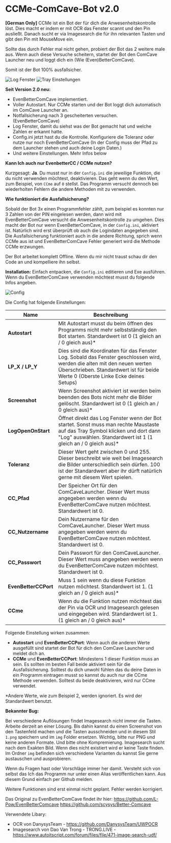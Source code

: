 # CCMe-ComCave-Bot v2.0
**[German Only]** CCMe ist ein Bot der für dich die Anwesenheitskontrolle löst.
Dies macht er indem er mit OCR das Fenster scannt und den Pin ausließt.
Danach sucht er via Imagesearch die für ihn relevanten Tasten und gibt den Pin mit MouseMove ein.

Sollte das durch Fehler mal nicht gehen, probiert der Bot das 2 weitere male aus. Wenn auch diese Versuche scheitern, startet der Bot den ComCave Launcher neu und loggt dich ein (Wie (Even)BetterComCave).

Somit ist der Bot 100% ausfallsicher.

![Log Fenster](https://i.ibb.co/crr3zw4/Screenshot-Log.png)
![Tray Einstellungen](https://i.ibb.co/CH3kd88/Screenshot-3.png)

**Seit Version 2.0 neu:**
- EvenBetterComCave implementiert.
- Voller Autostart. Nur CCMe starten und der Bot loggt dich automatisch im ComCave Launcher an.
- Notfallsicherung nach 3 gescheiterten versuchen. (EvenBetterComCave)
- Log Fenster, damit du siehst was der Bot gemacht hat und welche Zahlen er erkannt hatte.
- Config.ini jetzt hast du die Kontrolle. Konfiguriere die Toleranz oder nutze nur noch EvenBetterComCave (In der Config muss der Pfad zu dem Launcher stehen und auch deine Login Daten.) 
- Und weitere Einstellungen. Mehr Infos below

**Kann Ich auch nur EvenbetterCC / CCMe nutzen?**

Kurzgesagt: **Ja**. Du musst nur in der `Config.ini` die jeweilige Funktion, die du nicht verwenden möchtest, deaktivieren. Das geht wenn du den Wert, zum Beispiel, von `CCme`  auf `0` stellst.
Das Programm versucht dennoch bei wiederholten Fehlern die andere Methoden mit zu verwenden.

**Wie funktioniert die Ausfallsicherung?**

Sobald der Bot 3x einen Programmfehler zählt, zum beispiel es konnten nur 3 Zahlen von der PIN eingelesen werden, dann wird mit EvenBetterComCave versucht die Anwesenheitskontrolle zu umgehen. Dies macht der Bot nur wenn EvenBetterComCave, in der `Config.ini`, aktiviert ist.
Natürlich wird erst überprüft ob auch die Logindaten angegeben sind. Die Ausfallsicherung funktioniert auch in die andere Richtung, sprich wenn CCMe aus ist und EvenBetterComCave Fehler generiert wird die Methode CCMe erzwungen.

Der Bot arbeitet komplett Offline. Wenn du mir nicht traust schau dir den Code an und kompelliere ihn selbst.

**Installation:**
Einfach entpacken, die `Config.ini` editieren und Exe ausführen.
Wenn du EvenBetterComCave verwenden möchtest musst du folgende Infos angeben.

![Config](https://i.ibb.co/k3YMfNm/Screenshot-2023-04-07-135211.png)

Die Config hat folgende Einstellungen:

| Name | Beschreibung |
|--|--|
|**Autostart**|Mit Autostart musst du beim öffnen des Programms nicht mehr selbstständig den Bot starten. Standardwert ist 0 (1 gleich an / 0 gleich aus)* |
| **LP_X / LP_Y** | Dies sind die Koordinaten für das Fenster Log. Sobald das Fenster geschlossen wird, werden die alten mit den neuen werten Überschrieben. Standardwert ist für beide Werte 0 (Oberste Linke Ecke deines Setups) |
|**Screenshot**|Wenn Screenshot aktiviert ist werden beim beenden des Bots nicht mehr die Bilder gelöscht. Standardwert ist 0 (1 gleich an / 0 gleich aus)*|
|**LogOpenOnStart**|Öffnet direkt das Log Fenster wenn der Bot startet. Sonst muss man rechte Maustaste auf das Tray Symbol klicken und dort dann "Log" auswählen. Standardwert ist 1 (1 gleich an / 0 gleich aus)*|
|**Toleranz**|Dieser Wert geht zwischen 0 und 255. Dieser beschreibt wie weit bei Imagesearch die Bilder unterschiedlich sein dürfen. 100 ist der Standardwert aber ihr dürft natürlich gerne mit diesem Wert spielen.|
|**CC_Pfad**|Der Speicher Ort für den ComCaveLauncher. Dieser Wert muss angegeben werden wenn du EvenBetterComCave nutzen möchtest. Standardwert ist 0.|
|**CC_Nutzername**|Dein Nutzername für den ComCaveLauncher. Dieser Wert muss angegeben werden wenn du EvenBetterComCave nutzen möchtest. Standardwert ist 0.|
|**CC_Passwort**|Dein Passwort für den ComCaveLauncher. Dieser Wert muss angegeben werden wenn du EvenBetterComCave nutzen möchtest. Standardwert ist 0.|
|**EvenBetterCCPort**|Muss 1 sein wenn du diese Funktion nutzen möchtest. Standardwert ist 1. (1 gleich an / 0 gleich aus)*|
|**CCme**|Wenn du die Funktion nutzen möchtest das der Pin via OCR und Imagesearch gelesen und eingegeben wird. Standardwert ist 1. (1 gleich an / 0 gleich aus)*|


Folgende Einstellung wirken zusammen:
- **Autostart** und **EvenBetterCCPort**: Wenn auch die anderen Werte ausgefüllt sind startet der Bot für dich den ComCave Launcher und meldet dich an.
- **CCMe** und **EvenBetterCCPort**: Mindestens 1 dieser Funktion muss an sein. Es sollten im besten Fall beide aktiviert sein für die Ausfallsicherung. Solltest du dich unwohl fühlen das du deine Daten in ein Programm eintragen musst so kannst du auch nur die CCme Methode verwenden. Solltest du beide deaktivieren, wird nur CCme verwendet.

*Andere Werte, wie zum Beispiel 2, werden ignoriert. Es wird der Standardwert benutzt.


**Bekannter Bug:**

Bei verschiedene Auflösungen findet Imagesearch nicht immer die Tasten. Arbeite derzeit an einer Lösung.
Bis dahin kannst du einen Screenshot von den Tastenfeld machen und die Tasten ausschneiden und in diesem Stil `1.png` speichern und im `img` Folder ersetzen. Wichtig, bitte nur PNG und keine anderen Formate. Und bitte ohne Kompremierung. Imagesearch sucht nach dem Exakten Bild. Wenn dies nicht existiert wird er keine Taste finden. Im Ordner `img` befinden sich verschiedene Varianten du kannst Sie gerne austauschen und ausprobieren.

Wenn du Fragen hast oder Vorschläge immer her damit. Versteht sich von selbst das Ich das Programm nur unter einen Alias veröffentlichen kann. Aus diesem Grund einfach per Github melden.

Weitere Funktionen sind erst einmal nicht geplant. Fehler werden korrigiert.

Das Original zu EvenBetterComCave findet ihr hier:
https://github.com/L-Pow/EvenBetterComcave
https://github.com/scysys/Better-Comcave

Verwendete Libary:

 - OCR von DanysysTeam - https://github.com/DanysysTeam/UWPOCR
 - Imagesearch von Dao Van Trong - TRONG.LIVE -
   https://www.autoitscript.com/forum/files/file/471-image-search-udf/

